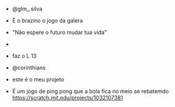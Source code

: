 - @glm_.silva 
- È o brazino o jogo da galera
-  "Nâo espere o futuro mudar tua vida"
-     
    
- faz o L 13
- @corinthians
- este é o meu projeto
- É um jogo de ping pong que a bola fica no meio se rebatemdo 
https://scratch.mit.edu/projects/1032107381
